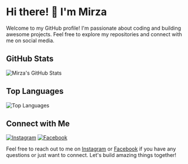 # Hi there! 👋 I'm Mirza

Welcome to my GitHub profile! I'm passionate about coding and building awesome projects. Feel free to explore my repositories and connect with me on social media.

## GitHub Stats

![Mirza's GitHub Stats](https://github-readme-stats.vercel.app/api?username=mirzha99&show_icons=true&theme=dark&hide=prs)

## Top Languages

![Top Languages](https://github-readme-stats.vercel.app/api/top-langs/?username=mirzha99&layout=compact&theme=dark)

## Connect with Me

[![Instagram](https://cdn2.iconfinder.com/data/icons/social-media-applications/64/social_media_applications_3-instagram-48.png)](https://www.instagram.com/mirza0799/)
[![Facebook](https://cdn2.iconfinder.com/data/icons/social-media-applications/64/social_media_applications_1-facebook-48.png)](https://www.facebook.com/zha30)

Feel free to reach out to me on [Instagram](https://www.instagram.com/mirza0799/) or [Facebook](https://www.facebook.com/zha30) if you have any questions or just want to connect. Let's build amazing things together!
